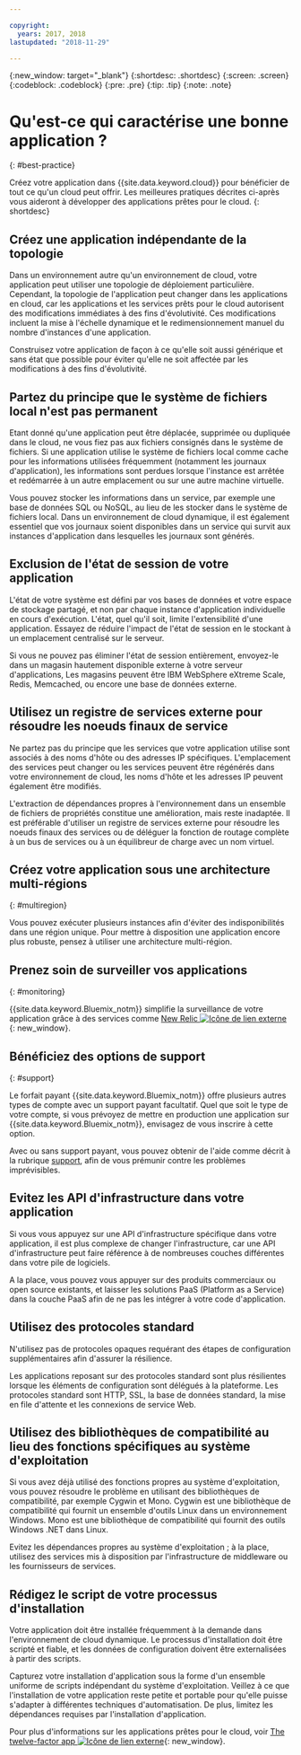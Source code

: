 ```yaml
---

copyright:
  years: 2017, 2018
lastupdated: "2018-11-29"

---
```


{:new_window: target="_blank"}
{:shortdesc: .shortdesc}
{:screen: .screen}
{:codeblock: .codeblock}
{:pre: .pre}
{:tip: .tip}
{:note: .note}

# Qu'est-ce qui caractérise une bonne application ?
{: #best-practice}

Créez votre application dans {{site.data.keyword.cloud}} pour bénéficier de tout ce qu'un cloud peut offrir. Les meilleures pratiques décrites ci-après vous aideront à développer des applications prêtes pour le cloud.
{: shortdesc}

## Créez une application indépendante de la topologie

Dans un environnement autre qu'un environnement de cloud, votre application peut utiliser une topologie de déploiement particulière. Cependant, la topologie de l'application peut changer dans les applications en cloud, car les applications et les services prêts pour le cloud autorisent des modifications immédiates à des fins d'évolutivité. Ces modifications incluent la mise à l'échelle dynamique et le redimensionnement manuel du nombre d'instances d'une application.

Construisez votre application de façon à ce qu'elle soit aussi générique et sans état que possible pour éviter qu'elle ne soit affectée par les modifications à des fins d'évolutivité.

## Partez du principe que le système de fichiers local n'est pas permanent

Etant donné qu'une application peut être déplacée, supprimée ou dupliquée dans le cloud, ne vous fiez pas aux fichiers consignés dans le système de fichiers. Si une application utilise le système de fichiers local comme cache pour les informations utilisées fréquemment (notamment les journaux d'application), les informations sont perdues lorsque l'instance est arrêtée et redémarrée à un autre emplacement ou sur une autre machine virtuelle.

Vous pouvez stocker les informations dans un service, par exemple une base de données SQL ou NoSQL, au lieu de les stocker dans le système de fichiers local. Dans un environnement de cloud dynamique, il est également essentiel que vos journaux soient disponibles dans un service qui survit aux instances d'application dans lesquelles les journaux sont générés.

## Exclusion de l'état de session de votre application

L'état de votre système est défini par vos bases de données et votre espace de stockage partagé, et non par chaque instance d'application individuelle en cours d'exécution. L'état, quel qu'il soit, limite l'extensibilité d'une application. Essayez de réduire l'impact de l'état de session en le stockant à un emplacement centralisé sur le serveur.

Si vous ne pouvez pas éliminer l'état de session entièrement, envoyez-le dans un magasin hautement disponible externe à votre serveur d'applications, Les magasins peuvent être IBM WebSphere eXtreme Scale, Redis, Memcached, ou encore une base de données externe.

## Utilisez un registre de services externe pour résoudre les noeuds finaux de service

Ne partez pas du principe que les services que votre application utilise sont associés à des noms d'hôte ou des adresses IP spécifiques. L'emplacement des services peut changer ou les services peuvent être régénérés dans votre environnement de cloud, les noms d'hôte et les adresses IP peuvent également être modifiés.

L'extraction de dépendances propres à l'environnement dans un ensemble de fichiers de propriétés constitue une amélioration, mais reste inadaptée. Il est préférable d'utiliser un registre de services externe pour résoudre les noeuds finaux des services ou de déléguer la fonction de routage complète à un bus de services ou à un équilibreur de charge avec un nom virtuel.

## Créez votre application sous une architecture multi-régions
{: #multiregion}

Vous pouvez exécuter plusieurs instances afin d'éviter des indisponibilités dans une région unique. Pour mettre à disposition une application encore plus robuste, pensez à utiliser une architecture multi-région.

## Prenez soin de surveiller vos applications
{: #monitoring}

{{site.data.keyword.Bluemix_notm}} simplifie la surveillance de votre application grâce à des services comme [New Relic ![Icône de lien externe](../icons/launch-glyph.svg)](http://newrelic.com/){: new_window}.

## Bénéficiez des options de support
{: #support}

Le forfait payant {{site.data.keyword.Bluemix_notm}} offre plusieurs autres types de compte avec un support payant facultatif. Quel que soit le type de votre compte, si vous prévoyez de mettre en production une application sur {{site.data.keyword.Bluemix_notm}}, envisagez de vous inscrire à cette option.

Avec ou sans support payant, vous pouvez obtenir de l'aide comme décrit à la rubrique [support](/docs/get-support/howtogetsupport.html), afin de vous prémunir contre les problèmes imprévisibles.

## Evitez les API d'infrastructure dans votre application

Si vous vous appuyez sur une API d'infrastructure spécifique dans votre application, il
est plus complexe de changer l'infrastructure, car une API d'infrastructure peut faire référence à de nombreuses couches différentes dans votre pile de
logiciels.

A la place, vous pouvez vous appuyer sur des produits commerciaux ou open source existants, et laisser les solutions PaaS (Platform as a Service) dans la couche PaaS afin de ne pas les intégrer à votre code d'application.

## Utilisez des protocoles standard

N'utilisez pas de protocoles opaques requérant des étapes de configuration supplémentaires afin d'assurer la résilience.

Les applications reposant sur des protocoles standard sont plus résilientes lorsque les éléments de configuration sont délégués à la plateforme. Les protocoles standard sont HTTP, SSL, la base de données standard, la mise en file d'attente et les connexions de service Web.

## Utilisez des bibliothèques de compatibilité au lieu des fonctions spécifiques au système d'exploitation

Si vous avez déjà utilisé des fonctions propres au système d'exploitation, vous pouvez résoudre le problème en utilisant des bibliothèques de compatibilité, par exemple Cygwin et Mono. Cygwin est une bibliothèque de compatibilité qui fournit un ensemble d'outils Linux dans un environnement Windows. Mono est une bibliothèque de compatibilité qui fournit des outils Windows .NET dans Linux.

Evitez les dépendances propres au système d'exploitation ; à la place, utilisez des services mis à disposition par l'infrastructure de middleware ou les fournisseurs de services.

## Rédigez le script de votre processus d'installation

Votre application doit être installée fréquemment à la demande dans l'environnement de cloud dynamique. Le processus d'installation doit être scripté et fiable, et les données de configuration doivent être externalisées à partir des scripts.

Capturez votre installation d'application sous la forme d'un ensemble uniforme de scripts indépendant du système d'exploitation. Veillez à ce que l'installation de votre application reste petite et portable pour qu'elle puisse s'adapter à différentes techniques d'automatisation. De plus, limitez les dépendances requises par l'installation d'application.

Pour plus d'informations sur les applications prêtes pour le cloud, voir [The twelve-factor app ![Icône de lien externe](../icons/launch-glyph.svg)](http://12factor.net/){: new_window}.


